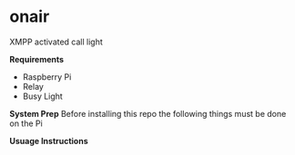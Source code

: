 # onair
XMPP activated call light

**Requirements**
* Raspberry Pi
* Relay
* Busy Light

**System Prep**
Before installing this repo the following things must be done on the Pi

**Usuage Instructions**

